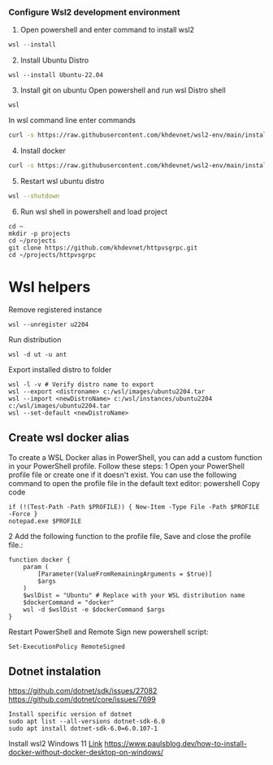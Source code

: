 ### Configure Wsl2 development environment
1. Open powershell and enter command to install wsl2
```powershell
wsl --install
```
2. Install Ubuntu Distro
```
wsl --install Ubuntu-22.04
```
3. Install git on ubuntu
Open powershell and run wsl Distro shell
```
wsl
```
In wsl command line enter commands
```sh
curl -s https://raw.githubusercontent.com/khdevnet/wsl2-env/main/install-git.sh | sh /dev/stdin
```
4. Install docker 
```sh
curl -s https://raw.githubusercontent.com/khdevnet/wsl2-env/main/install-docker.sh | sh
```
5. Restart wsl ubuntu distro
```sh
wsl --shutdown
```

6. Run wsl shell in powershell and load project
```
cd ~
mkdir -p projects
cd ~/projects
git clone https://github.com/khdevnet/httpvsgrpc.git
cd ~/projects/httpvsgrpc
```


# Wsl helpers
Remove registered instance
```
wsl --unregister u2204
```

Run distribution
```
wsl -d ut -u ant
```

Export installed distro to folder
```
wsl -l -v # Verify distro name to export
wsl --export <distroname> c:/wsl/images/ubuntu2204.tar
wsl --import <newDistroName> c:/wsl/instances/ubuntu2204 c:/wsl/images/ubuntu2204.tar
wsl --set-default <newDistroName>
```

## Create wsl docker alias
To create a WSL Docker alias in PowerShell, you can add a custom function in your PowerShell profile. Follow these steps:
1 Open your PowerShell profile file or create one if it doesn't exist. You can use the following command to open the profile file in the default text editor:
powershell
Copy code
```
if (!(Test-Path -Path $PROFILE)) { New-Item -Type File -Path $PROFILE -Force }
notepad.exe $PROFILE
```
2 Add the following function to the profile file, Save and close the profile file.:

```
function docker {
    param (
        [Parameter(ValueFromRemainingArguments = $true)]
        $args
    )
    $wslDist = "Ubuntu" # Replace with your WSL distribution name
    $dockerCommand = "docker"
    wsl -d $wslDist -e $dockerCommand $args
}
```


Restart PowerShell and Remote Sign new powershell script:
```
Set-ExecutionPolicy RemoteSigned
```

## Dotnet instalation
https://github.com/dotnet/sdk/issues/27082      
https://github.com/dotnet/core/issues/7699
```
Install specific version of dotnet
sudo apt list --all-versions dotnet-sdk-6.0
sudo apt install dotnet-sdk-6.0=6.0.107-1
```



Install wsl2 Windows 11 [Link](https://learn.microsoft.com/en-us/windows/wsl/install) 
https://www.paulsblog.dev/how-to-install-docker-without-docker-desktop-on-windows/

